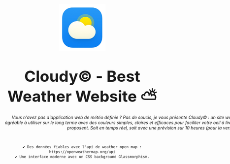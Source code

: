 <div align="center">
  <br/><img src="images_assets/logo.png" alt="Bear Stone Smart Home" width="150px"><br/>
  <p style="font-size: 50px; font-weight: bold;">
    Cloudy&copy; - Best Weather Website ⛅
    <p style="margin-top: -40px; font-style: italic; width: 1000px;">Vous n'avez pas d'application web de météo définie ? Pas de soucis, je vous présente Cloudy&copy; : un site web de météo présentant une interface àgréable à utiliser sur le long terme avec des couleurs simples, claires et efficaces pour faciliter votre oeil à lire les différentes données fiables qu'elles proposent. Soit en temps réel, soit avec une prévision sur 10 heures (pour la version 1.1.0).</p>
  </p><br/>
  
    ✔ Des données fiables avec l'api de weather_open_map : https://openweathermap.org/api
    ✔ Une interface moderne avec un CSS background Glassmorphism.
</div>